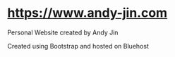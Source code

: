 # https://www.andy-jin.com
Personal Website created by Andy Jin

Created using Bootstrap and hosted on Bluehost
